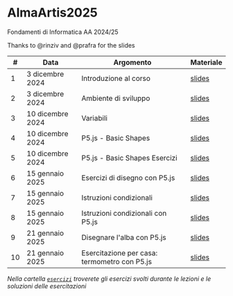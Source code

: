 # AlmaArtis2025
Fondamenti di Informatica AA 2024/25

Thanks to @rinziv and @prafra for the slides

| #  | Data | Argomento | Materiale |
| -- | ---- | --------- | --------- |
| 1  | 3 dicembre 2024  | Introduzione al corso  | [slides](https://github.com/danielefadda/alma_artis_2025/blob/main/slides/Lesson_01.pdf) |
| 2  | 3 dicembre 2024  | Ambiente di sviluppo  | [slides](https://github.com/danielefadda/alma_artis_2025/blob/main/slides/Lesson_02.pdf) |
| 3  | 10 dicembre 2024  | Variabili  | [slides](https://github.com/danielefadda/alma_artis_2025/blob/main/slides/Lesson_03_variabili_JS.pdf) |
| 4  | 10 dicembre 2024  | P5.js - Basic Shapes  | [slides](https://github.com/danielefadda/alma_artis_2025/blob/main/slides/Lesson_04_basic_shapes.pdf) |
| 5  | 10 dicembre 2024  | P5.js - Basic Shapes Esercizi | [slides](https://github.com/danielefadda/alma_artis_2025/blob/main/slides/Lesson_04_esercizi.pdf) |
| 6  | 15 gennaio 2025  | Esercizi di disegno con P5.js | [slides](https://github.com/danielefadda/alma_artis_2025/blob/main/slides/Lesson_04_esercizi.pdf) |
| 7  | 15 gennaio 2025  | Istruzioni condizionali | [slides](https://github.com/danielefadda/alma_artis_2025/blob/main/slides/Lesson_05a_if.pdf) |
| 8  | 15 gennaio 2025  | Istruzioni condizionali con P5.js | [slides](https://github.com/danielefadda/alma_artis_2025/blob/main/slides/Lesson_05b_if_p5.pdf) |
| 9  | 21 gennaio 2025  | Disegnare l'alba con P5.js | [slides](https://github.com/danielefadda/alma_artis_2025/blob/main/slides/Lesson_05c_sunrise.pdf) |
| 10  | 21 gennaio 2025  | Esercitazione per casa: termometro con P5.js | [slides](https://github.com/danielefadda/alma_artis_2025/blob/main/slides/Lesson_05_esercitazione_termometro.pdf) |




*Nella cartella [`esercizi`](https://github.com/danielefadda/alma_artis_2025/tree/main/esercizi) troverete gli esercizi svolti durante le lezioni e le soluzioni delle esercitazioni* 
